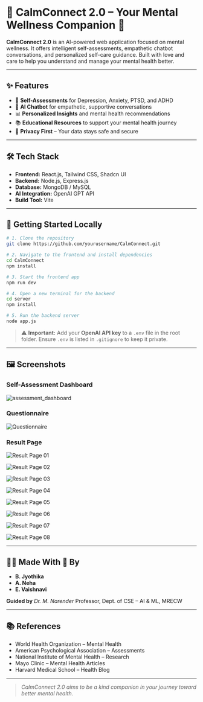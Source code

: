 # 🩷 CalmConnect 2.0 – Your Mental Wellness Companion 🌿


**CalmConnect 2.0** is an AI-powered web application focused on mental wellness. It offers intelligent self-assessments, empathetic chatbot conversations, and personalized self-care guidance. Built with love and care to help you understand and manage your mental health better.

---

## ✨ Features

- 🧠 **Self-Assessments** for Depression, Anxiety, PTSD, and ADHD  
- 💬 **AI Chatbot** for empathetic, supportive conversations  
- 📊 **Personalized Insights** and mental health recommendations  
- 📚 **Educational Resources** to support your mental health journey  
- 🔐 **Privacy First** – Your data stays safe and secure  

---

## 🛠 Tech Stack

- **Frontend:** React.js, Tailwind CSS, Shadcn UI  
- **Backend:** Node.js, Express.js  
- **Database:** MongoDB / MySQL  
- **AI Integration:** OpenAI GPT API  
- **Build Tool:** Vite  

---

## 🧪 Getting Started Locally

```bash
# 1. Clone the repository
git clone https://github.com/yourusername/CalmConnect.git

# 2. Navigate to the frontend and install dependencies
cd CalmConnect
npm install

# 3. Start the frontend app
npm run dev

# 4. Open a new terminal for the backend
cd server
npm install

# 5. Run the backend server
node app.js
````

> ⚠️ **Important:**
> Add your **OpenAI API key** to a `.env` file in the root folder.
> Ensure `.env` is listed in `.gitignore` to keep it private.

---

## 🖼️ Screenshots

### Self-Assessment Dashboard

![assessment_dashboard](./assessment_dashboard.png)

### Questionnaire

![Questionnaire](./questionnaire.png)

### Result Page

![Result  Page 01](./result_pg_01.png)

![Result  Page 02](./result_pg_02.png)

![Result  Page 03](./result_pg_03.png)

![Result  Page 04](./result_pg_04.png)

![Result  Page 05](./result_pg_05.png)

![Result  Page 06](./result_pg_06.png)

![Result  Page 07](./result_pg_07.png)

![Result  Page 08](./result_pg_08.png)

---

## 👩‍💻 Made With 💙 By

* **B. Jyothika**
* **A. Neha**
* **E. Vaishnavi**

**Guided by**
*Dr. M. Narender*
Professor, Dept. of CSE – AI & ML, MRECW

---

## 📚 References

* World Health Organization – Mental Health
* American Psychological Association – Assessments
* National Institute of Mental Health – Research
* Mayo Clinic – Mental Health Articles
* Harvard Medical School – Health Blog

---

> *CalmConnect 2.0 aims to be a kind companion in your journey toward better mental health.*

```
